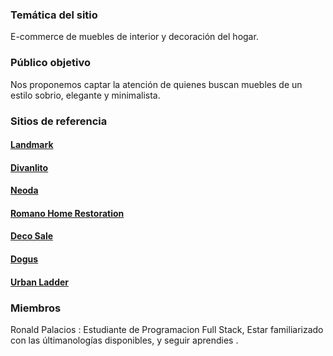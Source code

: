 <h3> Temática del sitio </h3>
E-commerce de muebles de interior y decoración del hogar.

<h3> Público objetivo </h3>
Nos proponemos captar la atención de quienes buscan muebles de un estilo sobrio, elegante y minimalista.


<h3>Sitios de referencia</h3>

<h4><a href="https://www.landmark.com.ar">Landmark</a></h4>
<h4><a href="https://www.divanlito.com">Divanlito</a></h4>
<h4><a href="https://www.neoda.com">Neoda</a></h4>
<h4><a href="https://romanohomerestoration.com/">Romano Home Restoration</a></h4>  
<h4><a href="https://decosale.com.ar/">Deco Sale</a></h4>
<h4><a href="https://en.dogusegitim.com/">Dogus</a></h4>
<h4><a href="https://www.urbanladder.com/">Urban Ladder</a></h4>  

<h3> Miembros </h3>
<p> Ronald Palacios : Estudiante de Programacion Full Stack, Estar familiarizado con las últimanologías disponibles, y seguir aprendies .</p>
